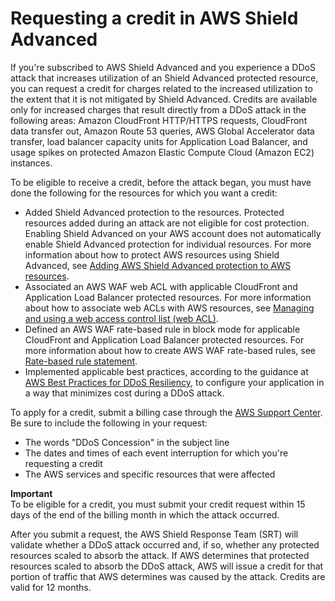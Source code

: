 # Requesting a credit in AWS Shield Advanced<a name="request-refund"></a>

If you're subscribed to AWS Shield Advanced and you experience a DDoS attack that increases utilization of an Shield Advanced protected resource, you can request a credit for charges related to the increased utilization to the extent that it is not mitigated by Shield Advanced\. Credits are available only for increased charges that result directly from a DDoS attack in the following areas: Amazon CloudFront HTTP/HTTPS requests, CloudFront data transfer out, Amazon Route 53 queries, AWS Global Accelerator data transfer, load balancer capacity units for Application Load Balancer, and usage spikes on protected Amazon Elastic Compute Cloud \(Amazon EC2\) instances\.

To be eligible to receive a credit, before the attack began, you must have done the following for the resources for which you want a credit: 
+ Added Shield Advanced protection to the resources\. Protected resources added during an attack are not eligible for cost protection\. Enabling Shield Advanced on your AWS account does not automatically enable Shield Advanced protection for individual resources\. For more information about how to protect AWS resources using Shield Advanced, see [Adding AWS Shield Advanced protection to AWS resources](configure-new-protection.md)\.
+ Associated an AWS WAF web ACL with applicable CloudFront and Application Load Balancer protected resources\. For more information about how to associate web ACLs with AWS resources, see [Managing and using a web access control list \(web ACL\)](web-acl.md)\. 
+ Defined an AWS WAF rate\-based rule in block mode for applicable CloudFront and Application Load Balancer protected resources\. For more information about how to create AWS WAF rate\-based rules, see [Rate\-based rule statement](waf-rule-statement-type-rate-based.md)\.
+ Implemented applicable best practices, according to the guidance at [AWS Best Practices for DDoS Resiliency](https://d1.awsstatic.com/whitepapers/Security/DDoS_White_Paper.pdf), to configure your application in a way that minimizes cost during a DDoS attack\. 

To apply for a credit, submit a billing case through the [AWS Support Center](https://console.aws.amazon.com/support/home#/)\. Be sure to include the following in your request: 
+ The words "DDoS Concession" in the subject line
+ The dates and times of each event interruption for which you're requesting a credit
+ The AWS services and specific resources that were affected 

**Important**  
To be eligible for a credit, you must submit your credit request within 15 days of the end of the billing month in which the attack occurred\.

After you submit a request, the AWS Shield Response Team \(SRT\) will validate whether a DDoS attack occurred and, if so, whether any protected resources scaled to absorb the attack\. If AWS determines that protected resources scaled to absorb the DDoS attack, AWS will issue a credit for that portion of traffic that AWS determines was caused by the attack\. Credits are valid for 12 months\.